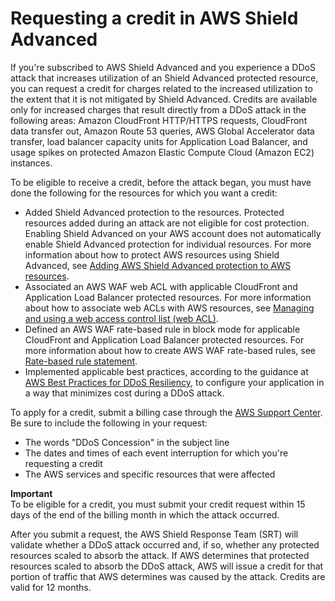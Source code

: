 # Requesting a credit in AWS Shield Advanced<a name="request-refund"></a>

If you're subscribed to AWS Shield Advanced and you experience a DDoS attack that increases utilization of an Shield Advanced protected resource, you can request a credit for charges related to the increased utilization to the extent that it is not mitigated by Shield Advanced\. Credits are available only for increased charges that result directly from a DDoS attack in the following areas: Amazon CloudFront HTTP/HTTPS requests, CloudFront data transfer out, Amazon Route 53 queries, AWS Global Accelerator data transfer, load balancer capacity units for Application Load Balancer, and usage spikes on protected Amazon Elastic Compute Cloud \(Amazon EC2\) instances\.

To be eligible to receive a credit, before the attack began, you must have done the following for the resources for which you want a credit: 
+ Added Shield Advanced protection to the resources\. Protected resources added during an attack are not eligible for cost protection\. Enabling Shield Advanced on your AWS account does not automatically enable Shield Advanced protection for individual resources\. For more information about how to protect AWS resources using Shield Advanced, see [Adding AWS Shield Advanced protection to AWS resources](configure-new-protection.md)\.
+ Associated an AWS WAF web ACL with applicable CloudFront and Application Load Balancer protected resources\. For more information about how to associate web ACLs with AWS resources, see [Managing and using a web access control list \(web ACL\)](web-acl.md)\. 
+ Defined an AWS WAF rate\-based rule in block mode for applicable CloudFront and Application Load Balancer protected resources\. For more information about how to create AWS WAF rate\-based rules, see [Rate\-based rule statement](waf-rule-statement-type-rate-based.md)\.
+ Implemented applicable best practices, according to the guidance at [AWS Best Practices for DDoS Resiliency](https://d1.awsstatic.com/whitepapers/Security/DDoS_White_Paper.pdf), to configure your application in a way that minimizes cost during a DDoS attack\. 

To apply for a credit, submit a billing case through the [AWS Support Center](https://console.aws.amazon.com/support/home#/)\. Be sure to include the following in your request: 
+ The words "DDoS Concession" in the subject line
+ The dates and times of each event interruption for which you're requesting a credit
+ The AWS services and specific resources that were affected 

**Important**  
To be eligible for a credit, you must submit your credit request within 15 days of the end of the billing month in which the attack occurred\.

After you submit a request, the AWS Shield Response Team \(SRT\) will validate whether a DDoS attack occurred and, if so, whether any protected resources scaled to absorb the attack\. If AWS determines that protected resources scaled to absorb the DDoS attack, AWS will issue a credit for that portion of traffic that AWS determines was caused by the attack\. Credits are valid for 12 months\.